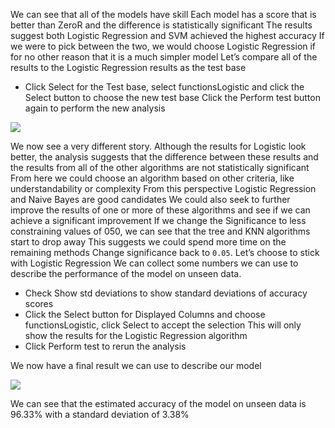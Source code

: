 
We can see that all of the models have skill Each model has a score that is better than
ZeroR and the difference is statistically significant The results suggest both Logistic Regression
and SVM achieved the highest accuracy If we were to pick between the two, we would choose
Logistic Regression if for no other reason that it is a much simpler model Let’s compare all of
the results to the Logistic Regression results as the test base

- Click Select for the Test base, select functionsLogistic and click the Select button
to choose the new test base Click the Perform test button again to perform the new
analysis

![](https://github.com/fenago/katacoda-scenarios/raw/master/machine-learning-mastery-weka/machine-learning-mastery-weka-chapter-23/steps/images/23.2.png)

We now see a very different story. Although the results for Logistic look better, the analysis
suggests that the difference between these results and the results from all of the other algorithms
are not statistically significant From here we could choose an algorithm based on other criteria,
like understandability or complexity From this perspective Logistic Regression and Naive Bayes
are good candidates We could also seek to further improve the results of one or more of these
algorithms and see if we can achieve a significant improvement If we change the Significance
to less constraining values of 050, we can see that the tree and KNN algorithms start to drop
away This suggests we could spend more time on the remaining methods Change significance
back to `0.05`. Let’s choose to stick with Logistic Regression We can collect some numbers we
can use to describe the performance of the model on unseen data.

- Check Show std deviations to show standard deviations of accuracy scores
- Click the Select button for Displayed Columns and choose functionsLogistic, click
Select to accept the selection This will only show the results for the Logistic Regression
algorithm
- Click Perform test to rerun the analysis

We now have a final result we can use to describe our model

![](https://github.com/fenago/katacoda-scenarios/raw/master/machine-learning-mastery-weka/machine-learning-mastery-weka-chapter-23/steps/images/23.3.png)


We can see that the estimated accuracy of the model on unseen data is 96.33% with a
standard deviation of 3.38%
